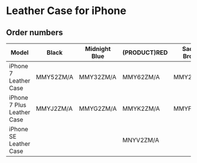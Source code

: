 # Leather Case for iPhone

## Order numbers

| Model | Black | Midnight Blue | (PRODUCT)RED | Saddle Brown | Sea Blue | Storm Gray | Tan |
|-------|-----|-----|-----|-----|-----|-----|-----|
| iPhone 7 Leather Case | MMY52ZM/A | MMY32ZM/A | MMY62ZM/A | MMY22ZM/A | MMY42ZM/A | MMY12ZM/A | MMY72ZM/A |
| iPhone 7 Plus Leather Case | MMYJ2ZM/A | MMYG2ZM/A | MMYK2ZM/A | MMYF2ZM/A | MMYH2ZM/A | MMYE2ZM/A | MMYL2ZM/A |
| iPhone SE Leather Case |  |  | MNYV2ZM/A |  |  |  |  |
